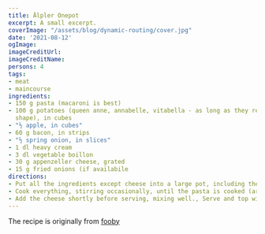 ```yaml
---
title: Älpler Onepot
excerpt: A small excerpt.
coverImage: "/assets/blog/dynamic-routing/cover.jpg"
date: '2021-08-12'
ogImage:
imageCreditUrl:
imageCreditName:
persons: 4
tags:
- meat
- maincourse
ingredients:
- 150 g pasta (macaroni is best)
- 100 g potatoes (queen anne, annabelle, vitabella - as long as they retain their
  shape), in cubes
- "½ apple, in cubes"
- 60 g bacon, in strips
- "½ spring onion, in slices"
- 1 dl heavy cream
- 3 dl vegetable boillon
- 30 g appenzeller cheese, grated
- 15 g fried onions (if availabile
directions:
- Put all the ingredients except cheese into a large pot, including the bouillon.
- Cook everything, stirring occasionally, until the pasta is cooked (around 8 minutes).
- Add the cheese shortly before serving, mixing well., Serve and top with the fried onions
---
```


The recipe is originally from [fooby](https://fooby.ch/de/rezepte/12476/aelpler-one-pot)
